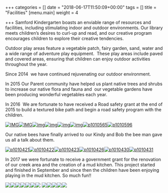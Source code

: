+++
categories = []
date = "2018-06-17T11:50:09+00:00"
tags = []
title = "Facilities"
[menu.main]
weight = 4

+++
Samford Kindergarten boasts an enviable range of resources and facilities, including stimulating indoor and outdoor environments. Our library meets children’s desires to curl-up and read, and our creative program encourages children to explore their creative tendencies.

Outdoor play areas feature a vegetable patch, fairy garden, sand, water and a wide range of adventure play equipment.  These play areas include paved and covered areas, ensuring that children can enjoy outdoor activities throughout the year.

Since 2014  we have continued rejuvenating our outdoor environment.

In 2015 Our Parent community have helped us plant native trees and shrubs to increase our native flora and fauna and  our vegetable gardens have been producing wonderful vegetables each year.

In 2016  We are fortunate to have received a Road safety grant at the end of 2015 to build a textured bike path and begin a road safety program with the children.

[![IMG](https://www.samfordkindergarten.com.au/uploads/IMG_9917-300x225.jpg)](https://www.samfordkindergarten.com.au/uploads/IMG_9917.jpg)[![IMG](https://www.samfordkindergarten.com.au/uploads/IMG_9916-300x225.jpg)](https://www.samfordkindergarten.com.au/uploads/IMG_9916.jpg)[![img](https://www.samfordkindergarten.com.au/uploads/IMG_0313-300x225.jpg)](https://www.samfordkindergarten.com.au/uploads/IMG_0313.jpg)[![img](https://www.samfordkindergarten.com.au/uploads/IMG_0317-300x225.jpg)](https://www.samfordkindergarten.com.au/uploads/IMG_0317.jpg)[![img](https://www.samfordkindergarten.com.au/uploads/IMG_2879-300x225.jpg)](https://www.samfordkindergarten.com.au/uploads/IMG_2879.jpg)[![img](https://www.samfordkindergarten.com.au/uploads/IMG_2899-225x300.jpg)](https://www.samfordkindergarten.com.au/uploads/IMG_2899.jpg)[![p1010565](https://www.samfordkindergarten.com.au/uploads/P1010565-300x225.jpg)](https://www.samfordkindergarten.com.au/uploads/P1010565.jpg)[![p1010596](https://www.samfordkindergarten.com.au/uploads/P1010596-225x300.jpg)](https://www.samfordkindergarten.com.au/uploads/P1010596.jpg)

Our native bees have finally arrived to our Kindy and Bob the bee man gave us all a talk about them.

[![p1010421](https://www.samfordkindergarten.com.au/uploads/P1010421-300x225.jpg)](https://www.samfordkindergarten.com.au/uploads/P1010421.jpg)[![p1010422](https://www.samfordkindergarten.com.au/uploads/P1010422-300x225.jpg)](https://www.samfordkindergarten.com.au/uploads/P1010422.jpg)[![p1010423](https://www.samfordkindergarten.com.au/uploads/P1010423-300x225.jpg)](https://www.samfordkindergarten.com.au/uploads/P1010423.jpg)[![p1010426](https://www.samfordkindergarten.com.au/uploads/P1010426-300x225.jpg)](https://www.samfordkindergarten.com.au/uploads/P1010426.jpg)[![p1010430](https://www.samfordkindergarten.com.au/uploads/P1010430-300x225.jpg)](https://www.samfordkindergarten.com.au/uploads/P1010430.jpg)[![p1010431](https://www.samfordkindergarten.com.au/uploads/P1010431-300x225.jpg)](https://www.samfordkindergarten.com.au/uploads/P1010431.jpg)

In 2017 we were fortunate to receive a government grant for the renovation of our creek area and the creation of a mud kitchen. This project started and finished in September and since then the children have been enjoying playing in the mud kitchen. So much fun!!

![](https://www.samfordkindergarten.com.au/uploads/IMG_7416-225x300.jpeg)![](https://www.samfordkindergarten.com.au/uploads/IMG_7422-300x225.jpeg)![](https://www.samfordkindergarten.com.au/uploads/IMG_7424-300x225.jpeg)![](https://www.samfordkindergarten.com.au/uploads/IMG_7582-300x225.jpeg)![](https://www.samfordkindergarten.com.au/uploads/IMG_7509-300x225.jpeg)![](https://www.samfordkindergarten.com.au/uploads/P1030157-300x225.jpg)![](https://www.samfordkindergarten.com.au/uploads/P1030177-300x225.jpg) ![](https://www.samfordkindergarten.com.au/uploads/P1100792-300x225.jpg)![](https://www.samfordkindergarten.com.au/uploads/P1100781-300x225.jpg)![](https://www.samfordkindergarten.com.au/uploads/P1100771-300x225.jpg)![](https://www.samfordkindergarten.com.au/uploads/P1110096-300x225.jpg)![](https://www.samfordkindergarten.com.au/uploads/P1110097-225x300.jpg)